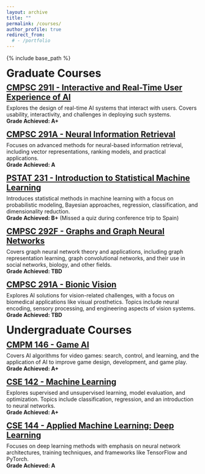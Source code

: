 ```yaml
---
layout: archive
title: ""
permalink: /courses/
author_profile: true
redirect_from:
  # - /portfolio
---
```

{% include base_path %}
<!-- <hr>  -->

<style>

  p {
      display: block;
      margin-block-start: .5em;
  }

  h1 {
      /* font-size: 1.25em; */
      margin: 0.2em 0 0.3em;
  }

  h2 {
      /* font-size: 1.25em; */
      margin: 0.2em 0 0.2em;
  }

  body {
      padding: 60px 0 0;
  }

  .author__bio {
      padding-right: 70px;
  }

  .project-container {
    display: flex;
    gap: 2rem;
    margin-bottom: 2rem;
    align-items: center;
    flex-wrap: wrap;
  }

  /* @media (max-width: 768px) {
    .project-container {
      flex-direction: column;
    }

    .project-image, .project-content {
      max-width: 100%;
    }

    .project-image {
      margin-bottom: 1rem;
    }
  } */

    @media (max-width: 768px) {
      .project-container {
        flex-direction: column;
      }

      .project-image, .project-content {
        max-width: 100%;
      }

      .project-image {
        display: none; /* Hide all images */
      }
    }
</style>


<h1>Graduate Courses</h1>
<h2 id="cmpsc291i">
  <a href="https://cs.ucsb.edu/education/courses/special-topics-seminars/special-topics-course/cmpsc-291i-interactive-and-real" target="_blank">
    CMPSC 291I - Interactive and Real-Time User Experience of AI
  </a>
</h2>
<p>Explores the design of real-time AI systems that interact with users. Covers usability, interactivity, and challenges in deploying such systems.
  <br><strong>Grade Achieved: A+ </strong>
</p>

<h2 id="cmpsc291a">
  <a href="https://cs.ucsb.edu/education/courses/special-topics-seminars/special-topics-course/cmpsc-291a-neural-information" target="_blank">
    CMPSC 291A - Neural Information Retrieval
  </a>
</h2>
<p>Focuses on advanced methods for neural-based information retrieval, including vector representations, ranking models, and practical applications.
<br><strong>Grade Achieved: A </strong>
</p>

<h2 id="pstat231">
  <a href="https://catalog.ucsb.edu/courses/PSTAT%20231" target="_blank">
    PSTAT 231 - Introduction to Statistical Machine Learning
  </a>
</h2>
<p>Introduces statistical methods in machine learning with a focus on probabilistic modeling, Bayesian approaches, regression, classification, and dimensionality reduction.
  <br><strong>Grade Achieved: B+</strong> (Missed a quiz during conference trip to Spain)
</p>

<h2 id="cmpsc292f">
  <a href="https://cs.ucsb.edu/education/courses/special-topics-seminars/cmpsc-292f-graphs-and-graph-neural-networks" target="_blank">
    CMPSC 292F - Graphs and Graph Neural Networks
  </a>
</h2>
<p>Covers graph neural network theory and applications, including graph representation learning, graph convolutional networks, and their use in social networks, biology, and other fields.
  <br><strong>Grade Achieved: TBD</strong>
</p>

<h2 id="bionicvision">
  <a href="https://cs.ucsb.edu/education/courses/special-topics-seminars/special-topics-course/cmpsc-291a-bionic-vision-0" target="_blank">
    CMPSC 291A - Bionic Vision
  </a>
</h2>
<p>Explores AI solutions for vision-related challenges, with a focus on biomedical applications like visual prosthetics. Topics include neural encoding, sensory processing, and engineering aspects of vision systems.
  <br><strong>Grade Achieved: TBD</strong>
</p>

<h1>Undergraduate Courses</h1>

<h2 id="cmpm146">
  <a href="https://courses.engineering.ucsc.edu/courses/cmpm146" target="_blank">
    CMPM 146 - Game AI
  </a>
</h2>
<p>Covers AI algorithms for video games: search, control, and learning, and the application of AI to improve game design, development, and game play.
  <br><strong>Grade Achieved: A+</strong>
</p>

<h2 id="cse142">
  <a href="https://courses.engineering.ucsc.edu/courses/cse142" target="_blank">
    CSE 142 - Machine Learning
  </a>
</h2>
<p>Explores supervised and unsupervised learning, model evaluation, and optimization. Topics include classification, regression, and an introduction to neural networks.
  <br><strong>Grade Achieved: A+</strong>
</p>

<h2 id="cse144">
  <a href="https://courses.engineering.ucsc.edu/courses/cse144" target="_blank">
    CSE 144 - Applied Machine Learning: Deep Learning
  </a>
</h2>
<p>Focuses on deep learning methods with emphasis on neural network architectures, training techniques, and frameworks like TensorFlow and PyTorch.
  <br><strong>Grade Achieved: A</strong>
</p>

<link rel="stylesheet" href="https://cdnjs.cloudflare.com/ajax/libs/font-awesome/5.15.4/css/all.min.css">
